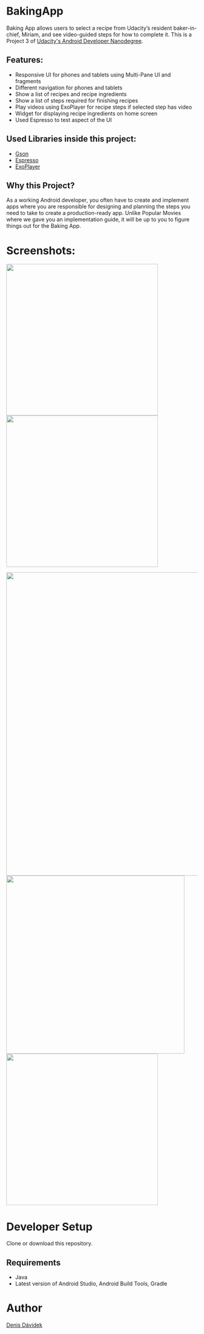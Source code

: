# BakingApp

Baking App allows users to select a recipe from Udacity’s resident baker-in-chief, Miriam, and see video-guided steps for how to complete it.
This is a Project 3 of [Udacity's Android Developer Nanodegree](https://www.udacity.com/course/android-developer-nanodegree-by-google--nd801).

## Features:

- Responsive UI for phones and tablets using Multi-Pane UI and fragments
- Different navigation for phones and tablets
- Show a list of recipes and recipe ingredients
- Show a list of steps required for finishing recipes
- Play videos using ExoPlayer for recipe steps if selected step has video
- Widget for displaying recipe ingredients on home screen
- Used Espresso to test aspect of the UI

## Used Libraries inside this project:

- [Gson](https://github.com/google/gson)
- [Espresso](https://developer.android.com/training/testing/espresso/index.html)
- [ExoPlayer](https://github.com/google/ExoPlayer)

## Why this Project?
As a working Android developer, you often have to create and implement apps where you are responsible for designing and planning the steps you need to take to create a production-ready app. 
Unlike Popular Movies where we gave you an implementation guide, it will be up to you to figure things out for the Baking App. 

# Screenshots:

<img src="images/Projekt3-N5X_portrait.png" width="399"> </img> <img src="images/Projekt3-N5X_portrait1.png" width="399"> </img>

<img src="images/Projekt3-N9_landscape.png" width="799"> </img>  
<img src="images/Projekt3-N9_portrait.png" width="469"> </img> <img src="images/Projekt3-N5X_widget.png" width="399"> </img>


# Developer Setup

Clone or download this repository.

## Requirements

- Java
- Latest version of Android Studio, Android Build Tools, Gradle

# Author
[Denis Dávidek](https://github.com/DenisDavidek)

